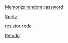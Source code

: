 [Memorize random password](https://benshayden.github.io/github/pwtrain.html)

[Spritz](https://benshayden.github.io/github/spritz.html)

[resistor code](https://benshayden.github.io/github/resistors.html)

[Retodo](https://benshayden.github.io/github/retodo.html)
